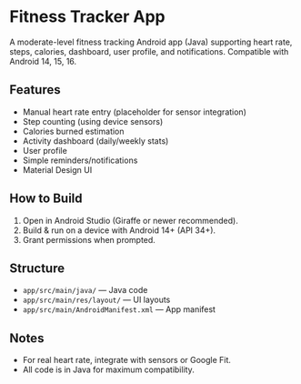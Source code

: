 # Fitness Tracker App

A moderate-level fitness tracking Android app (Java) supporting heart rate, steps, calories, dashboard, user profile, and notifications. Compatible with Android 14, 15, 16.

## Features
- Manual heart rate entry (placeholder for sensor integration)
- Step counting (using device sensors)
- Calories burned estimation
- Activity dashboard (daily/weekly stats)
- User profile
- Simple reminders/notifications
- Material Design UI

## How to Build
1. Open in Android Studio (Giraffe or newer recommended).
2. Build & run on a device with Android 14+ (API 34+).
3. Grant permissions when prompted.

## Structure
- `app/src/main/java/` — Java code
- `app/src/main/res/layout/` — UI layouts
- `app/src/main/AndroidManifest.xml` — App manifest

## Notes
- For real heart rate, integrate with sensors or Google Fit.
- All code is in Java for maximum compatibility.
